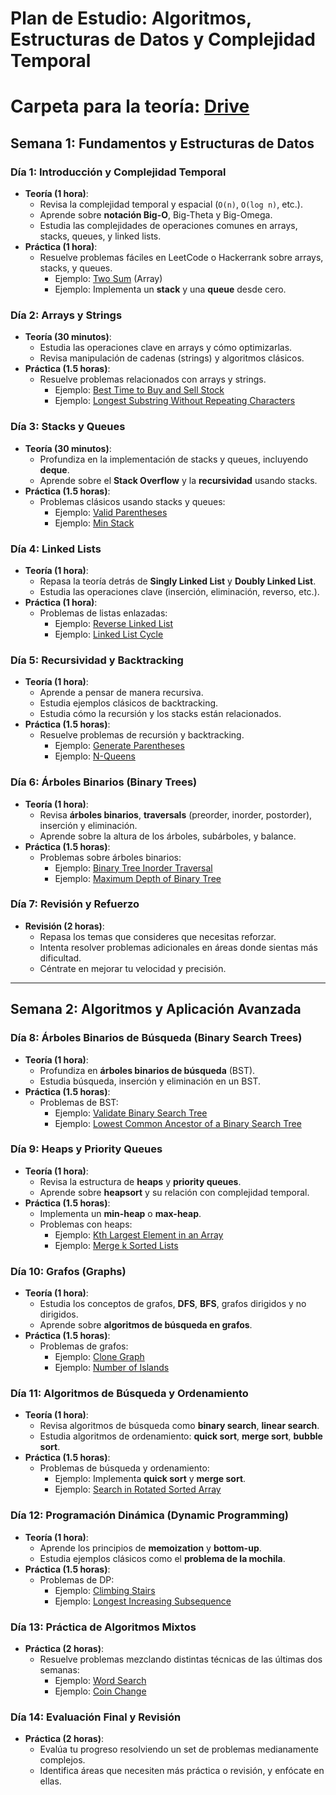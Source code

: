 # Plan de Estudio: Algoritmos, Estructuras de Datos y Complejidad Temporal

# Carpeta para la teoría: [Drive](https://drive.google.com/drive/u/0/folders/1dHNS1KUm3V23JvfihYbUHB1b3WKcZn1g)

## Semana 1: Fundamentos y Estructuras de Datos

### Día 1: Introducción y Complejidad Temporal
- **Teoría (1 hora)**:
  - Revisa la complejidad temporal y espacial (`O(n)`, `O(log n)`, etc.).
  - Aprende sobre **notación Big-O**, Big-Theta y Big-Omega.
  - Estudia las complejidades de operaciones comunes en arrays, stacks, queues, y linked lists.
- **Práctica (1 hora)**:
  - Resuelve problemas fáciles en LeetCode o Hackerrank sobre arrays, stacks, y queues.
    - Ejemplo: [Two Sum](https://leetcode.com/problems/two-sum/) (Array)
    - Ejemplo: Implementa un **stack** y una **queue** desde cero.

### Día 2: Arrays y Strings
- **Teoría (30 minutos)**:
  - Estudia las operaciones clave en arrays y cómo optimizarlas.
  - Revisa manipulación de cadenas (strings) y algoritmos clásicos.
- **Práctica (1.5 horas)**:
  - Resuelve problemas relacionados con arrays y strings.
    - Ejemplo: [Best Time to Buy and Sell Stock](https://leetcode.com/problems/best-time-to-buy-and-sell-stock/)
    - Ejemplo: [Longest Substring Without Repeating Characters](https://leetcode.com/problems/longest-substring-without-repeating-characters/)

### Día 3: Stacks y Queues
- **Teoría (30 minutos)**:
  - Profundiza en la implementación de stacks y queues, incluyendo **deque**.
  - Aprende sobre el **Stack Overflow** y la **recursividad** usando stacks.
- **Práctica (1.5 horas)**:
  - Problemas clásicos usando stacks y queues:
    - Ejemplo: [Valid Parentheses](https://leetcode.com/problems/valid-parentheses/)
    - Ejemplo: [Min Stack](https://leetcode.com/problems/min-stack/)

### Día 4: Linked Lists
- **Teoría (1 hora)**:
  - Repasa la teoría detrás de **Singly Linked List** y **Doubly Linked List**.
  - Estudia las operaciones clave (inserción, eliminación, reverso, etc.).
- **Práctica (1 hora)**:
  - Problemas de listas enlazadas:
    - Ejemplo: [Reverse Linked List](https://leetcode.com/problems/reverse-linked-list/)
    - Ejemplo: [Linked List Cycle](https://leetcode.com/problems/linked-list-cycle/)

### Día 5: Recursividad y Backtracking
- **Teoría (1 hora)**:
  - Aprende a pensar de manera recursiva.
  - Estudia ejemplos clásicos de backtracking.
  - Estudia cómo la recursión y los stacks están relacionados.
- **Práctica (1.5 horas)**:
  - Resuelve problemas de recursión y backtracking.
    - Ejemplo: [Generate Parentheses](https://leetcode.com/problems/generate-parentheses/)
    - Ejemplo: [N-Queens](https://leetcode.com/problems/n-queens/)

### Día 6: Árboles Binarios (Binary Trees)
- **Teoría (1 hora)**:
  - Revisa **árboles binarios**, **traversals** (preorder, inorder, postorder), inserción y eliminación.
  - Aprende sobre la altura de los árboles, subárboles, y balance.
- **Práctica (1.5 horas)**:
  - Problemas sobre árboles binarios:
    - Ejemplo: [Binary Tree Inorder Traversal](https://leetcode.com/problems/binary-tree-inorder-traversal/)
    - Ejemplo: [Maximum Depth of Binary Tree](https://leetcode.com/problems/maximum-depth-of-binary-tree/)

### Día 7: Revisión y Refuerzo
- **Revisión (2 horas)**:
  - Repasa los temas que consideres que necesitas reforzar.
  - Intenta resolver problemas adicionales en áreas donde sientas más dificultad.
  - Céntrate en mejorar tu velocidad y precisión.

---

## Semana 2: Algoritmos y Aplicación Avanzada

### Día 8: Árboles Binarios de Búsqueda (Binary Search Trees)
- **Teoría (1 hora)**:
  - Profundiza en **árboles binarios de búsqueda** (BST).
  - Estudia búsqueda, inserción y eliminación en un BST.
- **Práctica (1.5 horas)**:
  - Problemas de BST:
    - Ejemplo: [Validate Binary Search Tree](https://leetcode.com/problems/validate-binary-search-tree/)
    - Ejemplo: [Lowest Common Ancestor of a Binary Search Tree](https://leetcode.com/problems/lowest-common-ancestor-of-a-binary-search-tree/)

### Día 9: Heaps y Priority Queues
- **Teoría (1 hora)**:
  - Revisa la estructura de **heaps** y **priority queues**.
  - Aprende sobre **heapsort** y su relación con complejidad temporal.
- **Práctica (1.5 horas)**:
  - Implementa un **min-heap** o **max-heap**.
  - Problemas con heaps:
    - Ejemplo: [Kth Largest Element in an Array](https://leetcode.com/problems/kth-largest-element-in-an-array/)
    - Ejemplo: [Merge k Sorted Lists](https://leetcode.com/problems/merge-k-sorted-lists/)

### Día 10: Grafos (Graphs)
- **Teoría (1 hora)**:
  - Estudia los conceptos de grafos, **DFS**, **BFS**, grafos dirigidos y no dirigidos.
  - Aprende sobre **algoritmos de búsqueda en grafos**.
- **Práctica (1.5 horas)**:
  - Problemas de grafos:
    - Ejemplo: [Clone Graph](https://leetcode.com/problems/clone-graph/)
    - Ejemplo: [Number of Islands](https://leetcode.com/problems/number-of-islands/)

### Día 11: Algoritmos de Búsqueda y Ordenamiento
- **Teoría (1 hora)**:
  - Revisa algoritmos de búsqueda como **binary search**, **linear search**.
  - Estudia algoritmos de ordenamiento: **quick sort**, **merge sort**, **bubble sort**.
- **Práctica (1.5 horas)**:
  - Problemas de búsqueda y ordenamiento:
    - Ejemplo: Implementa **quick sort** y **merge sort**.
    - Ejemplo: [Search in Rotated Sorted Array](https://leetcode.com/problems/search-in-rotated-sorted-array/)

### Día 12: Programación Dinámica (Dynamic Programming)
- **Teoría (1 hora)**:
  - Aprende los principios de **memoization** y **bottom-up**.
  - Estudia ejemplos clásicos como el **problema de la mochila**.
- **Práctica (1.5 horas)**:
  - Problemas de DP:
    - Ejemplo: [Climbing Stairs](https://leetcode.com/problems/climbing-stairs/)
    - Ejemplo: [Longest Increasing Subsequence](https://leetcode.com/problems/longest-increasing-subsequence/)

### Día 13: Práctica de Algoritmos Mixtos
- **Práctica (2 horas)**:
  - Resuelve problemas mezclando distintas técnicas de las últimas dos semanas:
    - Ejemplo: [Word Search](https://leetcode.com/problems/word-search/)
    - Ejemplo: [Coin Change](https://leetcode.com/problems/coin-change/)

### Día 14: Evaluación Final y Revisión
- **Práctica (2 horas)**:
  - Evalúa tu progreso resolviendo un set de problemas medianamente complejos.
  - Identifica áreas que necesiten más práctica o revisión, y enfócate en ellas.
